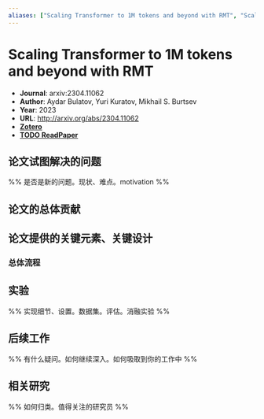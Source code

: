 ```yaml
---
aliases: ["Scaling Transformer to 1M tokens and beyond with RMT", "Scaling Transformer to 1M tokens and beyond with RMT, 2023", "RMT"]
---
```

# Scaling Transformer to 1M tokens and beyond with RMT

- **Journal**: arxiv:2304.11062
- **Author**: Aydar Bulatov, Yuri Kuratov, Mikhail S. Burtsev
- **Year**: 2023
- **URL**: http://arxiv.org/abs/2304.11062
- [**Zotero**](zotero://select/items/@2023ScalingTransformer1MBulatov)
- [**TODO ReadPaper**](https://readpaper.com/...)

## 论文试图解决的问题

%% 是否是新的问题。现状、难点。motivation %%

## 论文的总体贡献

## 论文提供的关键元素、关键设计

### 总体流程

## 实验

%% 实现细节、设置。数据集。评估。消融实验 %%

## 后续工作

%% 有什么疑问。如何继续深入。如何吸取到你的工作中 %%

## 相关研究

%% 如何归类。值得关注的研究员 %%
